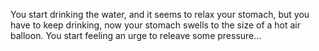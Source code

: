 You start drinking the water, and it seems to relax your stomach, 
but you have to keep drinking, 
now your stomach swells to the size of a hot air balloon. 
You start feeling an urge to releave some pressure...

